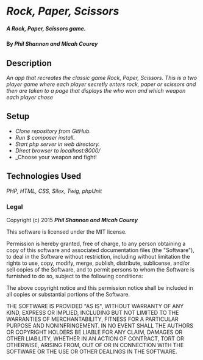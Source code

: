 # _Rock, Paper, Scissors_

##### _A Rock, Paper, Scissors game._

#### By _**Phil Shannon and Micah Courey**_

## Description

_An app that recreates the classic game Rock, Paper, Scissors. This is a two player game where each player secretly enters rock, paper or scissors and then are taken to a page that displays the who won and which weapon each player chose_

## Setup

* _Clone repository from GitHub._
* _Run $ composer install._
* _Start php server in web directory._
* _Direct browser to localhost:8000/_
* _Choose your weapon and fight!


## Technologies Used

_PHP, HTML, CSS, Silex, Twig, phpUnit_

### Legal

Copyright (c) 2015 **_Phil Shannon and Micah Courey_**

This software is licensed under the MIT license.

Permission is hereby granted, free of charge, to any person obtaining a copy
of this software and associated documentation files (the "Software"), to deal
in the Software without restriction, including without limitation the rights
to use, copy, modify, merge, publish, distribute, sublicense, and/or sell
copies of the Software, and to permit persons to whom the Software is
furnished to do so, subject to the following conditions:

The above copyright notice and this permission notice shall be included in
all copies or substantial portions of the Software.

THE SOFTWARE IS PROVIDED "AS IS", WITHOUT WARRANTY OF ANY KIND, EXPRESS OR
IMPLIED, INCLUDING BUT NOT LIMITED TO THE WARRANTIES OF MERCHANTABILITY,
FITNESS FOR A PARTICULAR PURPOSE AND NONINFRINGEMENT. IN NO EVENT SHALL THE
AUTHORS OR COPYRIGHT HOLDERS BE LIABLE FOR ANY CLAIM, DAMAGES OR OTHER
LIABILITY, WHETHER IN AN ACTION OF CONTRACT, TORT OR OTHERWISE, ARISING FROM,
OUT OF OR IN CONNECTION WITH THE SOFTWARE OR THE USE OR OTHER DEALINGS IN
THE SOFTWARE.
